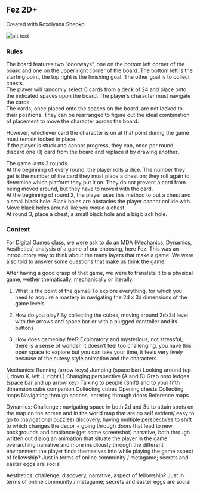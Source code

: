 ## Fez 2D+

Created with Roxolyana Shepko

![alt text](https://raw.githubusercontent.com/username/projectname/branch/path/to/img.png)

### Rules

The board features two “doorways”, one on the bottom left corner of the board and one on the upper right corner of the board. The bottom left is the starting point, the top right is the finishing goal. The other goal is to collect chests.  
The player will randomly select 6 cards from a deck of 24 and place onto the indicated spaces upon the board. The player’s character must navigate the cards.  
The cards, once placed onto the spaces on the board, are not locked to their positions. They can be rearranged to figure out the ideal combination of placement to move the character across the board.

However, whichever card the character is on at that point during the game must remain locked in place.   
If the player is stuck and cannot progress, they can, once per round, discard one (1) card from the board and replace it by drawing another.  

The game lasts 3 rounds.  
At the beginning of every round, the player rolls a dice. The number they get is the number of the card they must place a chest on; they roll again to determine which platform they put it on. They do not prevent a card from being moved around, but they have to moved with the card.   
At the beginning of round 2, the player uses this method to put a chest and a small black hole. Black holes are obstacles the player cannot collide with. Move black holes around like you would a chest.  
At round 3, place a chest, a small black hole and a big black hole.

### Context

For Digital Games class, we were ask to do an MDA (Mechanics, Dynamics, Aesthetics) analysis of a game of our choosing, here Fez. This was an introductory way to think about the many layers that make a game. We were also told to answer some questions that make us think the game.  

After having a good grasp of that game, we were to translate it to a physical game, wether thematically, mechanically or literally.  

1. What is the point of the game?
To explore everything, for which you need to acquire a mastery in navigating the 2d x 3d dimensions of the game levels

2. How do you play?
By collecting the cubes, moving around 2dx3d level with the arrows and space bar or with a plugged controller and its buttons

3. How does gameplay feel?
Exploratory and mysterious, not stressful, there is a sense of wonder, it doesn’t feel too challenging, you have this open space to explore but you can take your time, it feels very lively because of the cutesy style animation and the characters 

Mechanics: 
Running (arrow keys)
Jumping (space bar)
Looking around (up I, down K, left J, right L)
Changing perspective (A and D) 
Grab onto ledges (space bar and up arrow key)
Talking to people (Shift) and to your fifth dimension cube companion
Collecting cubes
Opening chests
Collecting maps
Navigating through spaces, entering through doors
Reference maps

Dynamics: 
Challenge : navigating space in both 2d and 3d to attain spots on the map on the screen and in the world map that are no self evident/ easy to go to (navigational puzzles) 
discovery, having multiple perspectives to shift to which changes the decor + going through doors that lead to new backgrounds and ambiance (get some screenshot)
narrative, both through written out dialog an animation that situate the player in the game overarching narrative and more insidiously through the different environment the player finds themselves into while playing the game
aspect of fellowship? Just in terms of online community / metagame; secrets and easter eggs are social

Aesthetics: 
challenge, 
discovery, 
narrative, 
aspect of fellowship? Just in terms of online community / metagame; secrets and easter eggs are social
